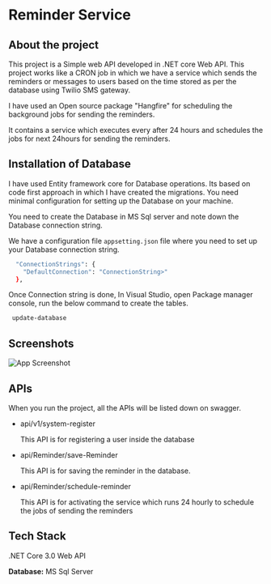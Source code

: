 # Reminder Service

## About the project

This project is a Simple web API developed in .NET core Web API. This project works like a CRON job in which we have a service which sends the reminders or messages to users based on the time stored as per the database using Twilio SMS gateway.

I have used an Open source package "Hangfire" for scheduling the background jobs for sending the reminders.

It contains a service which executes every after 24 hours and schedules the jobs for next 24hours for sending the reminders.

## Installation of Database

I have used Entity framework core for Database operations. Its based on code first approach in which I have created the migrations. You need minimal configuration for setting up the Database on your machine.

You need to create the Database in MS Sql server and note down the Database connection string.

We have a configuration file `appsetting.json` file where you need to set up your Database connection string.

```bash
  "ConnectionStrings": {
    "DefaultConnection": "ConnectionString>"
  },
```

Once Connection string is done, In Visual Studio, open Package manager console, run the below command to create the tables.

```bash
 update-database
```

## Screenshots

![App Screenshot](https://res.cloudinary.com/codemites/image/upload/v1665302237/sample.jpg)

## APIs

When you run the project, all the APIs will be listed down on swagger.

- api/v1/system-register

  This API is for registering a user inside the database

- api/Reminder/save-Reminder

  This API is for saving the reminder in the database.

- api/Reminder/schedule-reminder

  This API is for activating the service which runs 24 hourly to schedule the jobs of sending the reminders

## Tech Stack

.NET Core 3.0 Web API

**Database:** MS Sql Server
